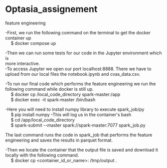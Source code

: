 # Optasia_assignement
feature engineering

-First, we run the following command on the terminal to get the docker container up <br />
   &emsp; $ docker compose up
    
-Then we can run some tests for our code in the Jupyter environment which is <br />
more interactive.<br />
-To access Jupyter we open our port localhost:8888. There we have to upload from our local files the notebook.ipynb and cvas_data.csv.

-To run our final code which performs the feature engineering we run the 
following command while docker is still up. <br />
   &emsp; $ docker cp /local_code_directory spark-master:/app <br />
   &emsp; $ docker exec -it spark-master /bin/bash <br />

 -Here you will need to install numpy library to execute spark_job/py  <br />
    &emsp; $ pip install numpy
  -This will log us in the container's bash <br />
    &emsp; $ cd /app/local_code_directory <br />
    &emsp; $ spark-submit --master spark://spark-master:7077 spark_job.py  <br />
    
The last command runs the code in spark_job that performs the feature <br />
  engineering and saves the results in parquet format.

-Then we locate the container that the output file is saved and download it locally with the following command. <br />
    &emsp; $ docker cp <container_id_or_name>: /tmp/output .
      
